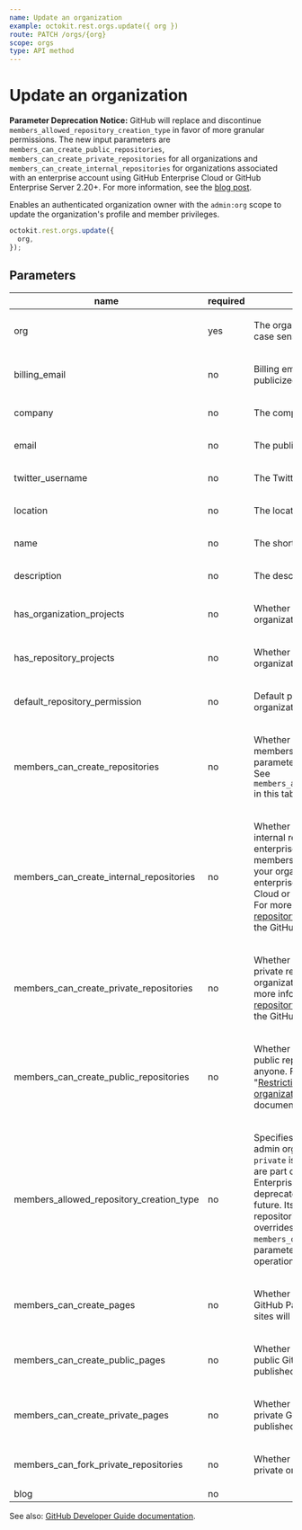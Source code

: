 ```yaml
---
name: Update an organization
example: octokit.rest.orgs.update({ org })
route: PATCH /orgs/{org}
scope: orgs
type: API method
---
```


# Update an organization

**Parameter Deprecation Notice:** GitHub will replace and discontinue `members_allowed_repository_creation_type` in favor of more granular permissions. The new input parameters are `members_can_create_public_repositories`, `members_can_create_private_repositories` for all organizations and `members_can_create_internal_repositories` for organizations associated with an enterprise account using GitHub Enterprise Cloud or GitHub Enterprise Server 2.20+. For more information, see the [blog post](https://developer.github.com/changes/2019-12-03-internal-visibility-changes).

Enables an authenticated organization owner with the `admin:org` scope to update the organization's profile and member privileges.

```js
octokit.rest.orgs.update({
  org,
});
```

## Parameters

<table>
  <thead>
    <tr>
      <th>name</th>
      <th>required</th>
      <th>description</th>
    </tr>
  </thead>
  <tbody>
    <tr><td>org</td><td>yes</td><td>

The organization name. The name is not case sensitive.

</td></tr>
<tr><td>billing_email</td><td>no</td><td>

Billing email address. This address is not publicized.

</td></tr>
<tr><td>company</td><td>no</td><td>

The company name.

</td></tr>
<tr><td>email</td><td>no</td><td>

The publicly visible email address.

</td></tr>
<tr><td>twitter_username</td><td>no</td><td>

The Twitter username of the company.

</td></tr>
<tr><td>location</td><td>no</td><td>

The location.

</td></tr>
<tr><td>name</td><td>no</td><td>

The shorthand name of the company.

</td></tr>
<tr><td>description</td><td>no</td><td>

The description of the company.

</td></tr>
<tr><td>has_organization_projects</td><td>no</td><td>

Whether an organization can use organization projects.

</td></tr>
<tr><td>has_repository_projects</td><td>no</td><td>

Whether repositories that belong to the organization can use repository projects.

</td></tr>
<tr><td>default_repository_permission</td><td>no</td><td>

Default permission level members have for organization repositories.

</td></tr>
<tr><td>members_can_create_repositories</td><td>no</td><td>

Whether of non-admin organization members can create repositories. **Note:** A parameter can override this parameter. See `members_allowed_repository_creation_type` in this table for details.

</td></tr>
<tr><td>members_can_create_internal_repositories</td><td>no</td><td>

Whether organization members can create internal repositories, which are visible to all enterprise members. You can only allow members to create internal repositories if your organization is associated with an enterprise account using GitHub Enterprise Cloud or GitHub Enterprise Server 2.20+. For more information, see "[Restricting repository creation in your organization](https://docs.github.com/github/setting-up-and-managing-organizations-and-teams/restricting-repository-creation-in-your-organization)" in the GitHub Help documentation.

</td></tr>
<tr><td>members_can_create_private_repositories</td><td>no</td><td>

Whether organization members can create private repositories, which are visible to organization members with permission. For more information, see "[Restricting repository creation in your organization](https://docs.github.com/github/setting-up-and-managing-organizations-and-teams/restricting-repository-creation-in-your-organization)" in the GitHub Help documentation.

</td></tr>
<tr><td>members_can_create_public_repositories</td><td>no</td><td>

Whether organization members can create public repositories, which are visible to anyone. For more information, see "[Restricting repository creation in your organization](https://docs.github.com/github/setting-up-and-managing-organizations-and-teams/restricting-repository-creation-in-your-organization)" in the GitHub Help documentation.

</td></tr>
<tr><td>members_allowed_repository_creation_type</td><td>no</td><td>

Specifies which types of repositories non-admin organization members can create. `private` is only available to repositories that are part of an organization on GitHub Enterprise Cloud.
**Note:** This parameter is deprecated and will be removed in the future. Its return value ignores internal repositories. Using this parameter overrides values set in `members_can_create_repositories`. See the parameter deprecation notice in the operation description for details.

</td></tr>
<tr><td>members_can_create_pages</td><td>no</td><td>

Whether organization members can create GitHub Pages sites. Existing published sites will not be impacted.

</td></tr>
<tr><td>members_can_create_public_pages</td><td>no</td><td>

Whether organization members can create public GitHub Pages sites. Existing published sites will not be impacted.

</td></tr>
<tr><td>members_can_create_private_pages</td><td>no</td><td>

Whether organization members can create private GitHub Pages sites. Existing published sites will not be impacted.

</td></tr>
<tr><td>members_can_fork_private_repositories</td><td>no</td><td>

Whether organization members can fork private organization repositories.

</td></tr>
<tr><td>blog</td><td>no</td><td>

</td></tr>
  </tbody>
</table>

See also: [GitHub Developer Guide documentation](https://docs.github.com/rest/reference/orgs/#update-an-organization).
